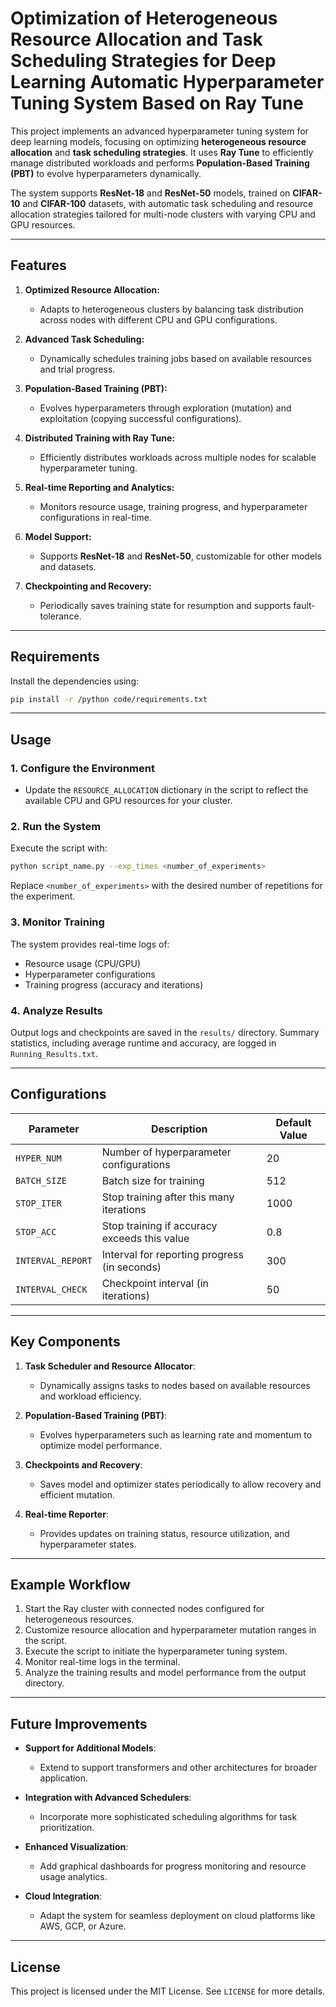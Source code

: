 # Optimization of Heterogeneous Resource Allocation and Task Scheduling Strategies for Deep Learning Automatic Hyperparameter Tuning System Based on Ray Tune

This project implements an advanced hyperparameter tuning system for deep learning models, focusing on optimizing **heterogeneous resource allocation** and **task scheduling strategies**. It uses **Ray Tune** to efficiently manage distributed workloads and performs **Population-Based Training (PBT)** to evolve hyperparameters dynamically.

The system supports **ResNet-18** and **ResNet-50** models, trained on **CIFAR-10** and **CIFAR-100** datasets, with automatic task scheduling and resource allocation strategies tailored for multi-node clusters with varying CPU and GPU resources.

---

## Features

1. **Optimized Resource Allocation:**
   - Adapts to heterogeneous clusters by balancing task distribution across nodes with different CPU and GPU configurations.
   
2. **Advanced Task Scheduling:**
   - Dynamically schedules training jobs based on available resources and trial progress.
   
3. **Population-Based Training (PBT):**
   - Evolves hyperparameters through exploration (mutation) and exploitation (copying successful configurations).

4. **Distributed Training with Ray Tune:**
   - Efficiently distributes workloads across multiple nodes for scalable hyperparameter tuning.

5. **Real-time Reporting and Analytics:**
   - Monitors resource usage, training progress, and hyperparameter configurations in real-time.

6. **Model Support:**
   - Supports **ResNet-18** and **ResNet-50**, customizable for other models and datasets.

7. **Checkpointing and Recovery:**
   - Periodically saves training state for resumption and supports fault-tolerance.

---

## Requirements

Install the dependencies using:
```bash
pip install -r /python code/requirements.txt
```

---

## Usage

### 1. Configure the Environment
- Update the `RESOURCE_ALLOCATION` dictionary in the script to reflect the available CPU and GPU resources for your cluster.

### 2. Run the System
Execute the script with:
```bash
python script_name.py --exp_times <number_of_experiments>
```
Replace `<number_of_experiments>` with the desired number of repetitions for the experiment.

### 3. Monitor Training
The system provides real-time logs of:
- Resource usage (CPU/GPU)
- Hyperparameter configurations
- Training progress (accuracy and iterations)

### 4. Analyze Results
Output logs and checkpoints are saved in the `results/` directory. Summary statistics, including average runtime and accuracy, are logged in `Running_Results.txt`.

---

## Configurations

| Parameter               | Description                                    | Default Value |
|-------------------------|------------------------------------------------|---------------|
| `HYPER_NUM`             | Number of hyperparameter configurations        | 20            |
| `BATCH_SIZE`            | Batch size for training                        | 512           |
| `STOP_ITER`             | Stop training after this many iterations       | 1000          |
| `STOP_ACC`              | Stop training if accuracy exceeds this value   | 0.8           |
| `INTERVAL_REPORT`       | Interval for reporting progress (in seconds)   | 300           |
| `INTERVAL_CHECK`        | Checkpoint interval (in iterations)            | 50            |

---

## Key Components

1. **Task Scheduler and Resource Allocator**:
   - Dynamically assigns tasks to nodes based on available resources and workload efficiency.

2. **Population-Based Training (PBT)**:
   - Evolves hyperparameters such as learning rate and momentum to optimize model performance.

3. **Checkpoints and Recovery**:
   - Saves model and optimizer states periodically to allow recovery and efficient mutation.

4. **Real-time Reporter**:
   - Provides updates on training status, resource utilization, and hyperparameter states.

---

## Example Workflow

1. Start the Ray cluster with connected nodes configured for heterogeneous resources.
2. Customize resource allocation and hyperparameter mutation ranges in the script.
3. Execute the script to initiate the hyperparameter tuning system.
4. Monitor real-time logs in the terminal.
5. Analyze the training results and model performance from the output directory.

---

## Future Improvements

- **Support for Additional Models**:
  - Extend to support transformers and other architectures for broader application.

- **Integration with Advanced Schedulers**:
  - Incorporate more sophisticated scheduling algorithms for task prioritization.

- **Enhanced Visualization**:
  - Add graphical dashboards for progress monitoring and resource usage analytics.

- **Cloud Integration**:
  - Adapt the system for seamless deployment on cloud platforms like AWS, GCP, or Azure.

---

## License

This project is licensed under the MIT License. See `LICENSE` for more details.
